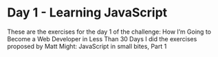 # Day 1 - Learning JavaScript
These are the exercises for the day 1 of the challenge: How I’m Going to Become a Web Developer in Less Than 30 Days
I did the exercises proposed by Matt Might: JavaScript in small bites, Part 1
